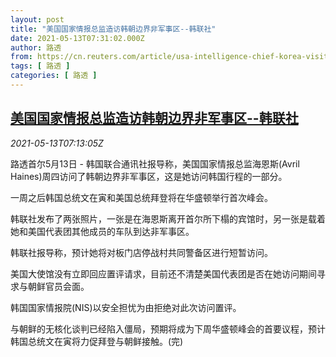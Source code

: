 ```yaml
---
layout: post
title: "美国国家情报总监造访韩朝边界非军事区--韩联社"
date: 2021-05-13T07:31:02.000Z
author: 路透
from: https://cn.reuters.com/article/usa-intelligence-chief-korea-visit-0513-idCNKBS2CU0KK
tags: [ 路透 ]
categories: [ 路透 ]
---
```

<!--1620891062000-->
[美国国家情报总监造访韩朝边界非军事区--韩联社](https://cn.reuters.com/article/usa-intelligence-chief-korea-visit-0513-idCNKBS2CU0KK)
------

<div>
<div><i>2021-05-13T07:13:05Z</i></div><p>路透首尔5月13日 - 韩国联合通讯社报导称，美国国家情报总监海恩斯(Avril Haines)周四访问了韩朝边界非军事区，这是她访问韩国行程的一部分。</p><p>一周之后韩国总统文在寅和美国总统拜登将在华盛顿举行首次峰会。</p><p>韩联社发布了两张照片，一张是在海恩斯离开首尔所下榻的宾馆时，另一张是载着她和美国代表团其他成员的车队到达非军事区。</p><p>韩联社报导称，预计她将对板门店停战村共同警备区进行短暂访问。</p><p>美国大使馆没有立即回应置评请求，目前还不清楚美国代表团是否在她访问期间寻求与朝鲜官员会面。</p><p>韩国国家情报院(NIS)以安全担忧为由拒绝对此次访问置评。</p><p>与朝鲜的无核化谈判已经陷入僵局，预期将成为下周华盛顿峰会的首要议程，预计韩国总统文在寅将力促拜登与朝鲜接触。(完)</p>
</div>

